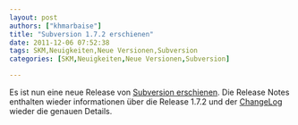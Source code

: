 ```yaml
---
layout: post
authors: ["khmarbaise"]
title: "Subversion 1.7.2 erschienen"
date: 2011-12-06 07:52:38
tags: SKM,Neuigkeiten,Neue Versionen,Subversion
categories: [SKM,Neuigkeiten,Neue Versionen,Subversion]

---
```

Es ist nun eine neue Release von <a href="http://svn.haxx.se/users/archive-2011-12/0059.shtml">Subversion erschienen</a>. Die Release Notes enthalten wieder informationen über die Release 1.7.2 und der <a href="http://svn.apache.org/repos/asf/subversion/tags/1.7.2/CHANGES">ChangeLog</a> wieder die genauen Details.
